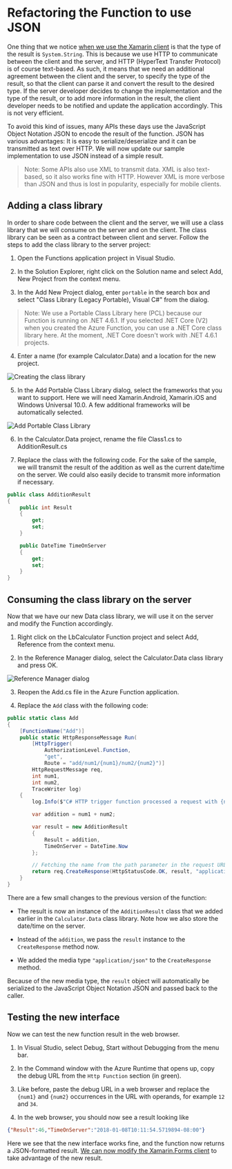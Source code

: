 # Refactoring the Function to use JSON

One thing that we notice [when we use the Xamarin client](./firstclient.md) is that the type of the result is ```System.String```. This is because we use HTTP to communicate between the client and the server, and HTTP (HyperText Transfer Protocol) is of course text-based. As such, it means that we need an additional agreement between the client and the server, to specify the type of the result, so that the client can parse it and convert the result to the desired type. If the server developer decides to change the implementation and the type of the result, or to add more information in the result, the client developer needs to be notified and update the application accordingly. This is not very efficient.

To avoid this kind of issues, many APIs these days use the JavaScript Object Notation JSON to encode the result of the function. JSON has various advantages: It is easy to serialize/deserialize and it can be transmitted as text over HTTP. We will now update our sample implementation to use JSON instead of a simple result.

> Note: Some APIs also use XML to transmit data. XML is also text-based, so it also works fine with HTTP. However XML is more verbose than JSON and thus is lost in popularity, especially for mobile clients.

## Adding a class library

In order to share code between the client and the server, we will use a class library that we will consume on the server and on the client. The class library can be seen as a contract between client and server. Follow the steps to add the class library to the server project:

1. Open the Functions application project in Visual Studio.

2. In the Solution Explorer, right click on the Solution name and select Add, New Project from the context menu.

3. In the Add New Project dialog, enter ```portable``` in the search box and select "Class Library (Legacy Portable), Visual C#" from the dialog.

> Note: We use a Portable Class Library here (PCL) because our Function is running on .NET 4.6.1. If you selected .NET Core (V2) when you created the Azure Function, you can use a .NET Core class library here. At the moment, .NET Core doesn't work with .NET 4.6.1 projects.

4. Enter a name (for example Calculator.Data) and a location for the new project.

![Creating the class library](./Img/2018-01-08_09-46-15.png)

5. In the Add Portable Class Library dialog, select the frameworks that you want to support. Here we will need Xamarin.Android, Xamarin.iOS and Windows Universal 10.0. A few additional frameworks will be automatically selected.

![Add Portable Class Library](./Img/2018-01-08_09-48-09.png)

6. In the Calculator.Data project, rename the file Class1.cs to AdditionResult.cs

7. Replace the class with the following code. For the sake of the sample, we will transmit the result of the addition as well as the current date/time on the server. We could also easily decide to transmit more information if necessary.

```CS
public class AdditionResult
{
    public int Result
    {
        get;
        set;
    }

    public DateTime TimeOnServer
    {
        get;
        set;
    }
}
```

## Consuming the class library on the server

Now that we have our new Data class library, we will use it on the server and modify the Function accordingly.

1. Right click on the LbCalculator Function project and select Add, Reference from the context menu.

2. In the Reference Manager dialog, select the Calculator.Data class library and press OK.

![Reference Manager dialog](./Img/2018-01-08_09-53-48.png)

3. Reopen the Add.cs file in the Azure Function application.

4. Replace the ```Add``` class with the following code:

```CS
public static class Add
{
    [FunctionName("Add")]
    public static HttpResponseMessage Run(
        [HttpTrigger(
            AuthorizationLevel.Function, 
            "get",
            Route = "add/num1/{num1}/num2/{num2}")]
        HttpRequestMessage req, 
        int num1,
        int num2,
        TraceWriter log)
    {
        log.Info($"C# HTTP trigger function processed a request with {num1} and {num2}");

        var addition = num1 + num2;

        var result = new AdditionResult
        {
            Result = addition,
            TimeOnServer = DateTime.Now
        };

        // Fetching the name from the path parameter in the request URL
        return req.CreateResponse(HttpStatusCode.OK, result, "application/json");
    }
}
```
There are a few small changes to the previous version of the function:

- The result is now an instance of the ```AdditionResult``` class that we added earlier in the ```Calculator.Data``` class library. Note how we also store the date/time on the server.

- Instead of the ```addition```, we pass the ```result``` instance to the ```CreateResponse``` method now.

- We added the media type ```"application/json"``` to the ```CreateResponse``` method.

Because of the new media type, the ```result``` object will automatically be serialized to the JavaScript Object Notation JSON and passed back to the caller.

## Testing the new interface

Now we can test the new function result in the web browser.

1. In Visual Studio, select Debug, Start without Debugging from the menu bar.

2. In the Command window with the Azure Runtime that opens up, copy the debug URL from the ```Http Function``` section (in green).

3. Like before, paste the debug URL in a web browser and replace the ```{num1}``` and ```{num2}``` occurrences in the URL with operands, for example ```12``` and ```34```.

4. In the web browser, you should now see a result looking like

```json
{"Result":46,"TimeOnServer":"2018-01-08T10:11:54.5719894-08:00"}
```

Here we see that the new interface works fine, and the function now returns a JSON-formatted result. [We can now modify the Xamarin.Forms client](./refactoring-client.md) to take advantage of the new result.